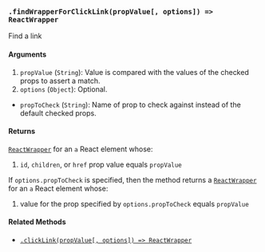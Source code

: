 ### `.findWrapperForClickLink(propValue[, options]) => ReactWrapper`

Find a link

#### Arguments

1. `propValue` (`String`): Value is compared with the values of the checked props to assert a match.
2. `options` (`Object`): Optional.
  * `propToCheck` (`String`): Name of prop to check against instead of the default checked props.

#### Returns

[`ReactWrapper`][react-wrapper] for an `a` React element whose:
  1. `id`, `children`, or `href` prop value equals `propValue`

If `options.propToCheck` is specified, then the method returns a
[`ReactWrapper`][react-wrapper] for an `a` React element whose:
  1. value for the prop specified by `options.propToCheck` equals `propValue`

#### Related Methods

- [`.clickLink(propValue[, options]) => ReactWrapper`](clickLink.md)

[react-wrapper]: https://github.com/airbnb/enzyme/blob/master/docs/api/mount.md#reactwrapper-api
